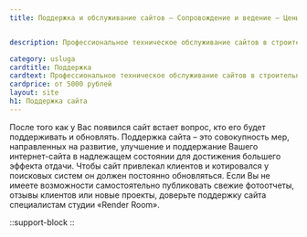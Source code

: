 ```yaml
---
title: Поддержка и обслуживание сайтов – Сопровождение и ведение – Цены.


description: Профессиональное техническое обслуживание сайтов в строительной тематике и не только. Сопровождение любых проектов. Низкие цены.

category: usluga
cardtitle: Поддержка
cardtext: Профессиональное техническое обслуживание сайтов в строительной тематике
cardprice: от 5000 рублей
layout: site
h1: Поддержка сайта
---
```


После того как у Вас появился сайт встает вопрос, кто его будет поддерживать и обновлять. Поддержка сайта – это совокупность мер, направленных на развитие, улучшение и поддержание Вашего интернет-сайта в надлежащем состоянии для достижения большего эффекта отдачи. Чтобы сайт привлекал клиентов и котировался у поисковых систем он должен постоянно обновляться. Если Вы не имеете возможности самостоятельно публиковать свежие фотоотчеты, отзывы клиентов или новые проекты, доверьте поддержку сайта специалистам студии «Render Room».

::support-block
::
